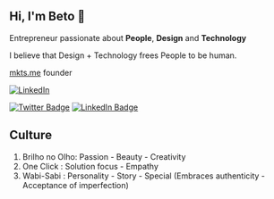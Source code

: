 ## Hi, I'm Beto 👋

Entrepreneur passionate about **People**, **Design** and **Technology**

I believe that Design + Technology frees People to be human.

[mkts.me](mkts.me) founder

<a href="https://www.linkedin.com/in/betomegarcia/" target="_blank"><img src="https://img.shields.io/badge/LinkedIn-%230077B5.svg?&style=flat-square&logo=linkedin&logoColor=white" alt="LinkedIn"> </a>

[![Twitter Badge](https://img.shields.io/badge/Twitter-Profile-informational?style=flat&logo=twitter&logoColor=white&color=1CA2F1)](https://twitter.com/betomegarcia)
[![LinkedIn Badge](https://img.shields.io/badge/LinkedIn-Profile-informational?style=flat&logo=linkedin&logoColor=white&color=0D76A8)](https://www.linkedin.com/in/betomegarcia/)

## Culture

 1. Brilho no Olho: Passion - Beauty - Creativity
 2. One Click : Solution focus - Empathy
 3. Wabi-Sabi : Personality - Story - Special (Embraces authenticity -
        Acceptance of imperfection)
<!--
**Beethoven/beethoven** is a ✨ _special_ ✨ repository because its `README.md` (this file) appears on your GitHub profile.

Here are some ideas to get you started:

- 🔭 I’m currently working on ...
- 🌱 I’m currently learning ...
- 👯 I’m looking to collaborate on ...
- 🤔 I’m looking for help with ...
- 💬 Ask me about ...
- 📫 How to reach me: ...
- 😄 Pronouns: ...
- ⚡ Fun fact: ...
-->
